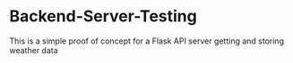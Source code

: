 # Backend-Server-Testing

This is a simple proof of concept for a Flask API server getting and storing weather data
